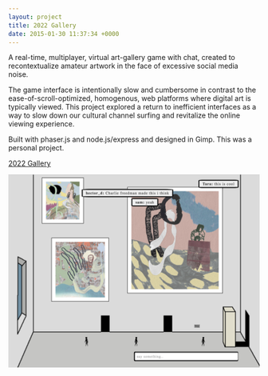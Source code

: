 ```yaml
---
layout: project
title: 2022 Gallery
date: 2015-01-30 11:37:34 +0000
---
```

A real-time, multiplayer, virtual art-gallery game with chat, created to recontextualize amateur artwork in the face of excessive social media noise.   

The game interface is intentionally slow and cumbersome in contrast to the ease-of-scroll-optimized, homogenous, web platforms where digital art is typically viewed. This project explored a return to inefficient interfaces as a way to slow down our cultural channel surfing and revitalize the online viewing experience.   

Built with phaser.js and node.js/express and designed in Gimp. This was a personal project.

[2022 Gallery](http://2022.gallery/ "2022 Gallery")

![](/assets/2022.png)
